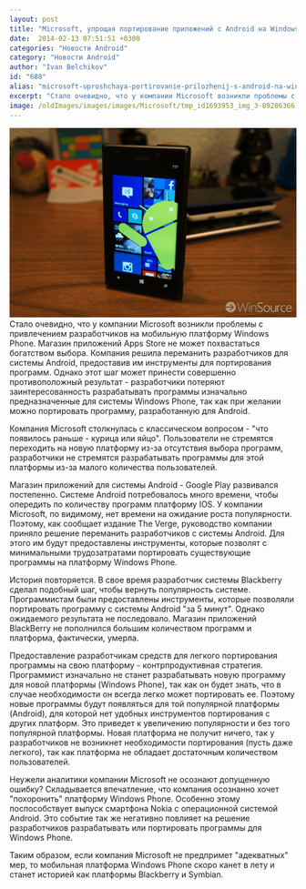 ```yaml
---
layout: post
title: "Microsoft, упрощая портирование приложений с Android на Windows Phone, может погубить свою систему"
date:  2014-02-13 07:51:51 +0300
categories: "Новости Android"
category: "Новости Android"
author: "Ivan Belchikov"
id: "688"
alias: "microsoft-uproshchaya-portirovanie-prilozhenij-s-android-na-windows-phone-mozhet-pogubit-svoyu-sistemu"
excerpt: "Стало очевидно, что у компании Microsoft возникли проблемы с привлечением разработчиков на мобильную платформу Windows Phone. Магазин приложений Apps Store не может похвастаться богатством выбора. Компания решила переманить разработчиков для системы Android, предоставив им инструменты для портирования программ. Однако этот шаг может принести совершенно противоположный результат - разработчики потеряют заинтересованность разрабатывать программы изначально предназначенные для системы Windows Phone, так как при желании можно портировать программу,"
image: /oldImages/images/images/Microsoft/tmp_id1693953_img_3-89286366.png
---
```

<img  src="/oldImages/images/images/Microsoft/tmp_id1693953_img_3-89286366.png" alt="Программы Android на Windows Phone" />
Стало очевидно, что у компании Microsoft возникли проблемы с привлечением разработчиков на мобильную платформу Windows Phone. Магазин приложений Apps Store не может похвастаться богатством выбора. Компания решила переманить разработчиков для системы Android, предоставив им инструменты для портирования программ. Однако этот шаг может принести совершенно противоположный результат - разработчики потеряют заинтересованность разрабатывать программы изначально предназначенные для системы Windows Phone, так как при желании можно портировать программу, разработанную для Android.


Компания Microsoft столкнулась с классическом вопросом - "что появилось раньше - курица или яйцо". Пользователи не стремятся переходить на новую платформу из-за отсутствия выбора программ, разработчики не стремятся разрабатывать программы для этой платформы из-за малого количества пользователей.

Магазин приложений для системы Android - Google Play развивался постепенно. Системе Android потребовалось много времени, чтобы опередить по количеству программ платформу IOS. У компании Microsoft, по видимому, нет времени на ожидание роста популярности. Поэтому, как сообщает издание The Verge, руководство компании приняло решение переманить разработчиков с системы Android. Для этого им будут предоставлены инструменты, которые позволят с минимальными трудозатратами портировать существующие программы на платформу Windows Phone.

История повторяется. В свое время разработчик системы Blackberry сделал подобный шаг, чтобы вернуть популярность системе. Программистам были предоставлены инструменты, которые позволяли портировать программу с системы Android "за 5 минут". Однако ожидаемого результата не последовало. Магазин приложений BlackBerry не пополнился большим количеством программ и платформа, фактически, умерла.

Предоставление разработчикам средств для легкого портирования программы на свою платформу - контрпродуктивная стратегия. Программист изначально не станет разрабатывать новую программу для новой платформы (Windows Phone), так как он будет знать, что в случае необходимости он всегда легко может портировать ее. Поэтому новые программы будут появляться для той популярной платформы (Android), для которой нет удобных инструментов портирования с других платформ. Это приведет к увеличению популярности и без того популярной платформы. Новая платформа не получит ничего, так у разработчиков не возникнет необходимости портирования (пусть даже легкого), так как платформа не обладает достаточным количеством пользователей.

Неужели аналитики компании Microsoft не осознают допущенную ошибку? Складывается впечатление, что компания осознанно хочет "похоронить" платформу Windows Phone. Особенно этому поспособствует выпуск смартфона Nokia с операционной системой Android. Это событие так же негативно повлияет на решение разработчиков разрабатывать или портировать программы для Windows Phone.

Таким образом, если компания Microsoft не предпримет "адекватных" мер, то мобильная платформа Windows Phone скоро канет в лету и станет историей как платформы Blackberry и Symbian.


